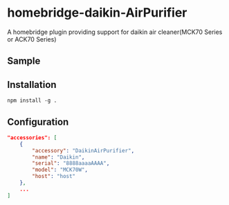 # homebridge-daikin-AirPurifier
A homebridge plugin providing support for daikin air cleaner(MCK70 Series or ACK70 Series)

## Sample


## Installation

```shell
npm install -g .
```

## Configuration
```json
"accessories": [
    {
        "accessory": "DaikinAirPurifier",
        "name": "Daikin",
        "serial": "8888aaaaAAAA",
        "model": "MCK70W",
        "host": "host"
    },
    ...
]

```
